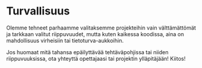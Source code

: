 # Turvallisuus

Olemme tehneet parhaamme valitaksemme projekteihin vain välttämättömät ja tarkkaan valitut riippuvuudet, mutta kuten kaikessa koodissa, aina on mahdollisuus virheisiin tai tietoturva-aukkoihin.

Jos huomaat mitä tahansa epäilyttävää tehtäväpohjissa tai niiden riippuvuuksissa, ota yhteyttä opettajaasi tai projektin ylläpitäjään! Kiitos!
